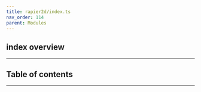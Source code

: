 ```yaml
---
title: rapier2d/index.ts
nav_order: 114
parent: Modules
---
```


## index overview

---

<h2 class="text-delta">Table of contents</h2>

---
